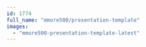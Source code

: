 ```yaml
---
id: 1774
full_name: "mmore500/presentation-template"
images: 
  - "mmore500-presentation-template-latest"
---
```

